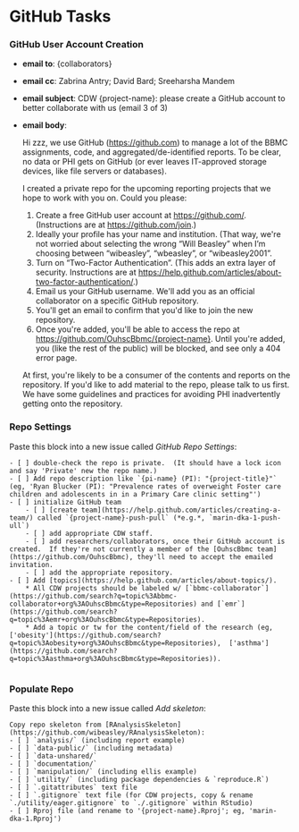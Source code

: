 # GitHub Tasks

### GitHub User Account Creation

* **email to**: {collaborators}

* **email cc**: Zabrina Antry; David Bard; Sreeharsha Mandem

* **email subject**: CDW {project-name}: please create a GitHub account to better collaborate with us (email 3 of 3)

* **email body**:

    Hi zzz, we use GitHub (https://github.com) to manage a lot of the BBMC assignments, code, and aggregated/de-identified reports.  To be clear, no data or PHI gets on GitHub (or ever leaves IT-approved storage devices, like file servers or databases).

    I created a private repo for the upcoming reporting projects that we hope to work with you on.  Could you please:

    1. Create a free GitHub user account at https://github.com/.  (Instructions are at https://github.com/join.)
    2. Ideally your profile has your name and institution.  (That way, we're not worried about selecting the wrong “Will Beasley” when I’m choosing between “wibeasley”, “wbeasley”, or “wibeasley2001”.
    3. Turn on “Two-Factor Authentication”. (This adds an extra layer of security.  Instructions are at https://help.github.com/articles/about-two-factor-authentication/.)
    4. Email us your GitHub username.  We'll add you as an official collaborator on a specific GitHub repository.
    5. You'll get an email to confirm that you'd like to join the new repository.
    6. Once you're added, you'll be able to access the repo at https://github.com/OuhscBbmc/{project-name}.  Until you're added, you (like the rest of the public) will be blocked, and see only a 404 error page.

    At first, you're likely to be a consumer of the contents and reports on the repository.  If you'd like to add material to the repo, please talk to us first.  We have some guidelines and practices for avoiding PHI inadvertently getting onto the repository.

### Repo Settings

Paste this block into a new issue called *GitHub Repo Settings*:
```
- [ ] double-check the repo is private.  (It should have a lock icon and say 'Private' new the repo name.)
- [ ] Add repo description like `{pi-name} (PI): "{project-title}"` (eg, 'Ryan Blucker (PI): "Prevalence rates of overweight Foster care children and adolescents in in a Primary Care clinic setting"')
- [ ] initialize GitHub team
    - [ ] [create team](https://help.github.com/articles/creating-a-team/) called `{project-name}-push-pull` (*e.g.*, `marin-dka-1-push-ull`)
    - [ ] add appropriate CDW staff.
    - [ ] add researchers/collaborators, once their GitHub account is created.  If they're not currently a member of the [OuhscBbmc team](https://github.com/OuhscBbmc), they'll need to accept the emailed invitation.
    - [ ] add the appropriate repository.
- [ ] Add [topics](https://help.github.com/articles/about-topics/).  
    * All CDW projects should be labeled w/ [`bbmc-collaborator`](https://github.com/search?q=topic%3Abbmc-collaborator+org%3AOuhscBbmc&type=Repositories) and [`emr`](https://github.com/search?q=topic%3Aemr+org%3AOuhscBbmc&type=Repositories).
    * Add a topic or tw for the content/field of the research (eg, ['obesity'](https://github.com/search?q=topic%3Aobesity+org%3AOuhscBbmc&type=Repositories),  ['asthma'](https://github.com/search?q=topic%3Aasthma+org%3AOuhscBbmc&type=Repositories)). 
    
```

### Populate Repo

Paste this block into a new issue called *Add skeleton*:
```
Copy repo skeleton from [RAnalysisSkeleton](https://github.com/wibeasley/RAnalysisSkeleton):
- [ ] `analysis/` (including report example)
- [ ] `data-public/` (including metadata)
- [ ] `data-unshared/`
- [ ] `documentation/`
- [ ] `manipulation/` (including ellis example)
- [ ] `utility/` (including package dependencies & `reproduce.R`)
- [ ] `.gitattributes` text file
- [ ] `.gitignore` text file (for CDW projects, copy & rename `./utility/eager.gitignore` to `./.gitignore` within RStudio)
- [ ] Rproj file (and rename to '{project-name}.Rproj'; eg, 'marin-dka-1.Rproj')

```
